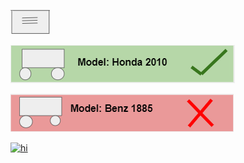 [<img src="thing1.png" alt="hi" class="inline"/>](https://projectemiszero.github.io/Project-EmisZero/)

[<img src="thin2.png" alt="hi" class="inline"/>](https://projectemiszero.github.io/Project-EmisZero/)

[<img src="thin3.png" alt="hi" class="inline"/>](https://projectemiszero.github.io/Project-EmisZero/)






[<img src="thing4.png" alt="hi" class="inline"/>](https://projectemiszero.github.io/Project-EmisZero/)
